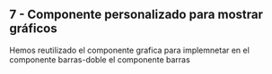 ## 7 - Componente personalizado para mostrar gráficos

Hemos reutilizado el componente grafica para implemnetar en el componente barras-doble el componente barras
